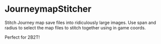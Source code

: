 # JourneymapStitcher
Stitch Journey map save files into ridiculously large images. Use span and radius to select the map files to stitch together using in game coords. 

Perfect for 2B2T!

